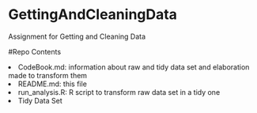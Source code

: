# GettingAndCleaningData
Assignment for Getting and Cleaning Data

#Repo Contents
<li>CodeBook.md: information about raw and tidy data set and elaboration made to transform them</li>
<li>README.md: this file</li>
<li>run_analysis.R: R script to transform raw data set in a tidy one</li>
<li>Tidy Data Set</li>
